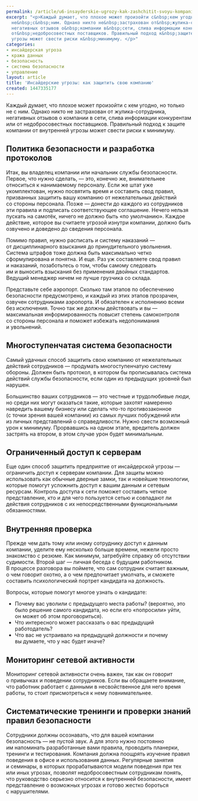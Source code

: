 ```yaml
---
permalink: /article/u6-insayderskie-ugrozy-kak-zashchitit-svoyu-kompaniyu
excerpt: "<p>Каждый думает, что плохое может произойти с&nbsp;кем угодно, но&nbsp;только
  не&nbsp;с&nbsp;ним. Однако никто не&nbsp;застрахован от&nbsp;жулика-сотрудника,
  негативных отзывов о&nbsp;компании в&nbsp;сети, слива информации конкурентам или
  от&nbsp;недобросовестных поставщиков. Правильный подход к&nbsp;защите компании от&nbsp;внутренней
  угрозы может свести риски к&nbsp;минимуму. </p>"
categories:
- инсайдерская угроза
- кража данных
- безопасность
- система безопасности
- управление
layout: article
title: 'Инсайдерские угрозы: как защитить свою компанию'
created: 1447335177
---
```

<p>Каждый думает, что плохое может произойти с&nbsp;кем угодно, но&nbsp;только не&nbsp;с&nbsp;ним. Однако никто не&nbsp;застрахован от&nbsp;жулика-сотрудника, негативных отзывов о&nbsp;компании в&nbsp;сети, слива информации конкурентам или от&nbsp;недобросовестных поставщиков. Правильный подход к&nbsp;защите компании от&nbsp;внутренней угрозы может свести риски к&nbsp;минимуму. </p>
<h2>Политика безопасности и&nbsp;разработка протоколов</h2>
<p>Итак, вы&nbsp;владелец компании или начальник службы безопасности. Первое, что нужно сделать,&nbsp;— это, конечно&nbsp;же, внимательнее относиться к&nbsp;нанимаемому персоналу. Если&nbsp;же штат уже укомплектован, нужно посвятить время и&nbsp;составить свод правил, призванных защитить вашу компанию от&nbsp;нежелательных действий со&nbsp;стороны персонала. Позже&nbsp;— донести до&nbsp;каждого из&nbsp;сотрудников эти правила и&nbsp;подписать соответствующее соглашение. Нечего нельзя пускать на&nbsp;самотёк, ничего не&nbsp;должно быть «по&nbsp;умолчанию». Каждое действие, которое вы&nbsp;считаете угрозой изнутри компании, должно быть озвучено и&nbsp;доведено до&nbsp;сведения персонала. </p>
<p>Помимо правил, нужно расписать и&nbsp;систему наказаний&nbsp;— от&nbsp;дисциплинарного взыскания до&nbsp;принудительного увольнения. Система штрафов тоже должна быть максимально четко сформулирована и&nbsp;понятна. И&nbsp;еще. Раз уж&nbsp;составляете свод правил и&nbsp;наказаний, позаботьтесь о&nbsp;том, чтобы самому следовать им&nbsp;и&nbsp;выносить взыскания без применения двойных стандартов. Ведущий менеджер ничем не&nbsp;лучше грузчика со&nbsp;склада. </p>
<p>Представьте себе аэропорт. Сколько там этапов по&nbsp;обеспечению безопасности предусмотрено, и&nbsp;каждый из&nbsp;этих этапов прозрачен, озвучен сотрудниками аэропорта. И&nbsp;обязателен к&nbsp;исполнению всеми без исключения. Точно так&nbsp;же должны действовать и&nbsp;вы&nbsp;— максимальная информированность повысит степень самоконтроля со&nbsp;стороны персонала и&nbsp;поможет избежать недопонимания и&nbsp;увольнений.</p>
<h2>Многоступенчатая система безопасности</h2>
<p>Самый удачных способ защитить свою компанию от&nbsp;нежелательных действий сотрудников&nbsp;— продумать многоступенчатую систему обороны. Должен быть протокол, в&nbsp;котором&nbsp;бы прописывалась система действий службы безопасности, если один из&nbsp;предыдущих уровней был нарушен. </p>
<p>Большинство ваших сотрудников&nbsp;— это честные и&nbsp;трудолюбивые люди, но&nbsp;среди них могут оказаться такие, которые захотят намеренно навредить вашему бизнесу или сделать что-то противозаконное (с&nbsp;точки зрения вашей компании) из&nbsp;самых лучших побуждений или из&nbsp;личных представлений о&nbsp;справедливости. Нужно свести возможный урон к&nbsp;минимуму. Прорвавшись на&nbsp;одном этапе, вредитель должен застрять на&nbsp;втором, в&nbsp;этом случае урон будет минимальным.</p>
<h2>Ограниченный доступ к&nbsp;серверам</h2>
<p>Еще один способ защитить предприятие от&nbsp;инсайдерской угрозы&nbsp;— ограничить доступ к&nbsp;серверам компании. Для защиты можно использовать как обычные дверные замки, так и&nbsp;новейшие технологии, которые помогут усложнить доступ к&nbsp;вашим данным и&nbsp;сетевым ресурсам. Контроль доступа к&nbsp;сети поможет составить четкое представление, кто и&nbsp;для чего пользуется сетью и&nbsp;совпадают&nbsp;ли действия сотрудников с&nbsp;их&nbsp;непосредственными функциональными обязанностями.</p>
<h2>Внутренняя проверка</h2>
<p>Прежде чем дать тому или иному сотруднику доступ к&nbsp;данным компании, уделите ему несколько больше времени, нежели просто знакомство с&nbsp;резюме. Как минимум, затребуйте справку об&nbsp;отсутствии судимости. Второй шаг&nbsp;— личная беседа с&nbsp;будущим работником. В&nbsp;процессе разговора вы&nbsp;поймете, что сам сотрудник считает важным, о&nbsp;чем говорит охотно, а&nbsp;о&nbsp;чем предпочитает умолчать, и&nbsp;сможете составить психологический портрет кандидата на&nbsp;должность. </p>
<p>Вопросы, которые помогут многое узнать о&nbsp;кандидате:</p>
<p>
	<ul>
		<li><span>Почем</span><span>у вас уволили с</span>&nbsp;<span>предыдущего места работы? (вероятно, это было решение самого кандидата, но</span>&nbsp;<span>если его «попросили» уйти, он</span>&nbsp;<span>может об</span>&nbsp;<span>этом проговориться).</span></li>
		<li><span>Что интересного может рассказать о</span>&nbsp;<span>вас предыдущий работодатель?</span></li>
		<li><span>Что вас не</span>&nbsp;<span>устраивало на</span>&nbsp;<span>предыдущей должности и</span>&nbsp;<span>почему вы</span>&nbsp;<span>думаете, что у</span>&nbsp;<span>нас будет иначе?</span></li>
	</ul>
</p>
<h2>Мониторинг сетевой активности</h2>
<p>Мониторинг сетевой активности очень важен, так как он&nbsp;говорит о&nbsp;привычках и&nbsp;поведении сотрудников. Если вы&nbsp;обращаете внимание, что работник работает с&nbsp;данными в&nbsp;несвойственное для него время работы, то&nbsp;стоит присмотреться к&nbsp;нему повнимательнее.</p>
<h2>Систематические тренинги и&nbsp;проверки знаний правил безопасности</h2>
<p>Сотрудники должны осознавать, что для вашей компании безопасность&nbsp;— не&nbsp;пустой звук. А&nbsp;для этого нужно постоянно им&nbsp;напоминать разработанные вами правила, проводить планерки, тренинги и&nbsp;тестирования. Компания должна поощрять изучение правил поведения в&nbsp;офисе и&nbsp;использования данных. Регулярные занятия и&nbsp;семинары, в&nbsp;которых прорабатываются модели поведения при тех или иных угрозах, позволят недобросовестным сотрудникам понять, что руководство серьезно относится к&nbsp;внутренней безопасности, имеет представление о&nbsp;возможных угрозах и&nbsp;готово жестко бороться с&nbsp;нарушителями.</p>

